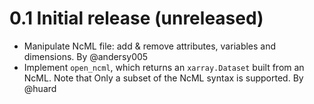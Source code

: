0.1 Initial release (unreleased)
================================

 - Manipulate NcML file: add & remove attributes, variables and dimensions. By @andersy005
 - Implement `open_ncml`, which returns an `xarray.Dataset` built from an NcML. Note that 
   Only a subset of the NcML syntax is supported. By @huard
